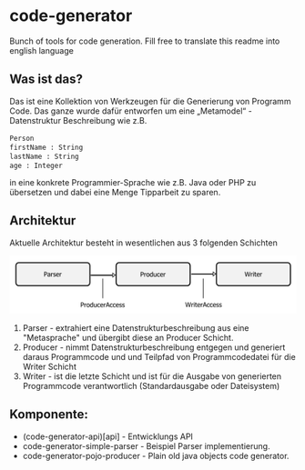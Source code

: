 code-generator
==============

Bunch of tools for code generation.
Fill free to translate this readme into english language

## Was ist das?
Das ist eine Kollektion von Werkzeugen für die Generierung von Programm Code.
Das ganze wurde dafür entworfen um eine „Metamodel“ - Datenstruktur 
Beschreibung wie z.B. 

```
Person
firstName : String
lastName : String
age : Integer
```
in eine konkrete Programmier-Sprache wie z.B. Java oder PHP zu übersetzen 
und dabei eine Menge Tipparbeit zu sparen.  

## Architektur
Aktuelle Architektur besteht in wesentlichen aus 3 folgenden Schichten

![Architektur](src/site/resources/architecture.png)

1. Parser -  extrahiert eine Datenstrukturbeschreibung aus eine "Metasprache"
   und übergibt diese an Producer Schicht. 
2. Producer - nimmt Datenstrukturbeschreibung entgegen und generiert daraus 
   Programmcode und und Teilpfad von Programmcodedatei für die Writer Schicht
3. Writer -  ist die letzte Schicht und ist für die Ausgabe von generierten
   Programmcode verantwortlich (Standardausgabe oder Dateisystem)

## Komponente:
* (code-generator-api)[api] - Entwicklungs API
* code-generator-simple-parser - Beispiel Parser implementierung.
* code-generator-pojo-producer - Plain old java objects code generator.
